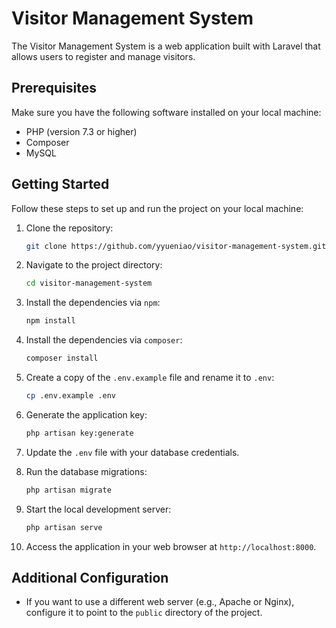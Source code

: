 # Visitor Management System

The Visitor Management System is a web application built with Laravel that allows users to register and manage visitors.

## Prerequisites

Make sure you have the following software installed on your local machine:

- PHP (version 7.3 or higher)
- Composer
- MySQL

## Getting Started

Follow these steps to set up and run the project on your local machine:

1. Clone the repository:

   ```bash
   git clone https://github.com/yyueniao/visitor-management-system.git
   ```

2. Navigate to the project directory:

   ```bash
   cd visitor-management-system
   ```

3. Install the dependencies via `npm`:

   ```bash
   npm install
   ```

4. Install the dependencies via `composer`:

   ```bash
   composer install
   ```

4. Create a copy of the `.env.example` file and rename it to `.env`:

   ```bash
   cp .env.example .env
   ```

5. Generate the application key:

   ```bash
   php artisan key:generate
   ```

6. Update the `.env` file with your database credentials.

7. Run the database migrations:

   ```bash
   php artisan migrate
   ```

8. Start the local development server:

   ```bash
   php artisan serve
   ```

9. Access the application in your web browser at `http://localhost:8000`.

## Additional Configuration

- If you want to use a different web server (e.g., Apache or Nginx), configure it to point to the `public` directory of the project.
